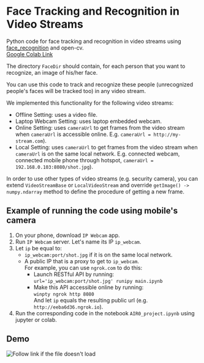 
# Face Tracking and Recognition in Video Streams
Python code for face tracking and recognition in video streams using [face_recognition](https://github.com/ageitgey/face_recognition) and open-cv.  
[Google Colab Link](https://colab.research.google.com/drive/1BR4EzaLE-qEzzRp05VvMxiBj5gDd84-n)

The directory `FaceDir` should contain, for each person that you want to recognize, an image of his/her face.

You can use this code to track and recognize these people (unrecognized people's faces will be tracked too) in any video stream.

We implemented this functionality for the following video streams:
- Offline Setting: uses a video file.
- Laptop Webcam Setting: uses laptop embedded webcam.
- Online Setting: uses `cameraUrl` to get frames from the video stream when `cameraUrl` is accessible online. E.g. `cameraUrl = http://my-stream.com`).
- Local Setting: uses `cameraUrl` to get frames from the video stream when `cameraUrl` is on the same local network. E.g. connected webcam, connected mobile phone through hotspot, `cameraUrl = 192.168.0.103:8080/shot.jpg`).

In order to use other types of video streams (e.g. security camera), you can extend `VideoStreamBase` or `LocalVideoStream` and override `getImage() -> numpy.ndarray` method to define the procedure of getting a new frame.





## Example of running the code using mobile's camera
1. On your phone, download `IP Webcam` app.
2. Run `IP Webcam` server. Let's name its IP `ip_webcam`.
3. Let `ip` be equal to:
    - `ip_webcam:port/shot.jpg` if it is on the same local network.
    - A public IP that is a proxy to get to `ip_webcam`.  
      For example, you can use `ngrok.com` to do this:  
      - Launch RESTful API by running:  
        `url='ip_webcam:port/shot.jpg' runipy main.ipynb`
      - Make this API accessible online by running:  
        `winpty ngrok http 8080`  
        And let `ip` equals the resulting public url (e.g. `http://eeba6d36.ngrok.io`).
5. Run the corresponding code in the notebook `AIR0_project.ipynb` using jupyter or colab.



## Demo
![[Follow link if the file doesn't load](https://i.imgur.com/PIfeTZO.gif)](https://i.imgur.com/PIfeTZO.gif)

